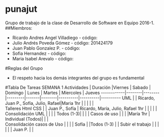 # punajut
Grupo de trabajo de la clase de Desarrollo de Software en Equipo 2016-1.
##Miembros:
* Ricardo Andres Angel Villadiego - código:
* Julio Andrés Poveda Gómez - código: 201424179
* Juan Pablo Gonzalez P. - código:
* Sofia Hernandez - código:
* Maria Isabel Arevalo - código:
 

#Reglas del Grupo
* El respeto hacia los demás integrantes del grupo es fundamental

#Tabla De Tareas SEMANA 1
Actividades | Duración |Viernes | Sabado | Domingo | Lunes | Martes | Miercoles | Jueves
------------|--------|--------|---------|-------|--------|----------|----------|----------
UML      |        | Ricardo, Juan P., Sofía, Julio, Rafael|Maria 1hr         |       |        |          |           |         
Talleres Html CSS |       | Juan P., Sofía | Ricardo, María, Julio, Rafael 1hr |         |       |        |          |
Consolidación UML |       |        |         | Todos (1-3)|       |        |          |
Casos de uso |       |        |         |María 1hr | Individual (Todos)|          |            |                  
Consolidación casos de Uso |       |        |         |    Sofía  |       |Todos (1-3)            |            |
Subir el trabajo |       |        |         |          |       | Juan P.             |            |
